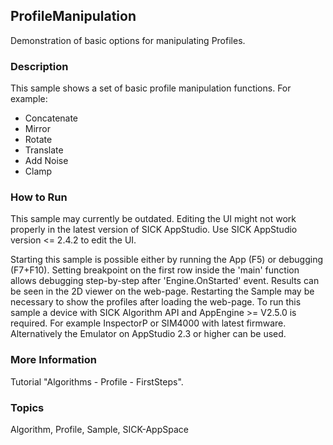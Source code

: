 ## ProfileManipulation

Demonstration of basic options for manipulating Profiles.

### Description

This sample shows a set of basic profile manipulation functions. For example:

- Concatenate
- Mirror
- Rotate
- Translate
- Add Noise
- Clamp
  
### How to Run

This sample may currently be outdated.
Editing the UI might not work properly in the latest version of SICK AppStudio. Use SICK AppStudio version <= 2.4.2 to edit the UI.

Starting this sample is possible either by running the App (F5) or debugging (F7+F10). Setting breakpoint on the first row inside the 'main'
function allows debugging step-by-step after 'Engine.OnStarted' event.
Results can be seen in the 2D viewer on the web-page. Restarting the Sample may be necessary to show the profiles after loading the web-page.
To run this sample a device with SICK Algorithm API and AppEngine >= V2.5.0 is required. For example InspectorP or SIM4000 with latest firmware. Alternatively the Emulator on AppStudio 2.3 or higher can be used.

### More Information

Tutorial "Algorithms - Profile - FirstSteps".

### Topics

Algorithm, Profile, Sample, SICK-AppSpace
